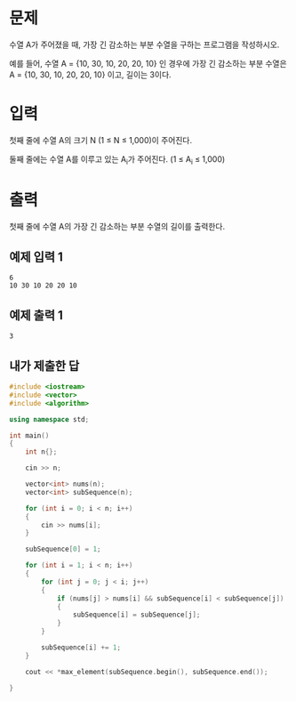 문제
=============
수열 A가 주어졌을 때, 가장 긴 감소하는 부분 수열을 구하는 프로그램을 작성하시오.

예를 들어, 수열 A = {10, 30, 10, 20, 20, 10} 인 경우에 가장 긴 감소하는 부분 수열은 A = {10, 30, 10, 20, 20, 10}  이고, 길이는 3이다.

입력
==========
첫째 줄에 수열 A의 크기 N (1 ≤ N ≤ 1,000)이 주어진다.

둘째 줄에는 수열 A를 이루고 있는 A<sub>i</sub>가 주어진다. (1 ≤ A<sub>i</sub> ≤ 1,000)

출력
========
첫째 줄에 수열 A의 가장 긴 감소하는 부분 수열의 길이를 출력한다.

예제 입력 1 
--------------
```
6
10 30 10 20 20 10
```
예제 출력 1 
-----------
```
3
```

내가 제출한 답
------------
```cpp
#include <iostream>
#include <vector>
#include <algorithm>

using namespace std;

int main()
{
	int n{};

	cin >> n;

	vector<int> nums(n);
	vector<int> subSequence(n);

	for (int i = 0; i < n; i++)
	{
		cin >> nums[i];
	}

	subSequence[0] = 1;

	for (int i = 1; i < n; i++)
	{
		for (int j = 0; j < i; j++)
		{
			if (nums[j] > nums[i] && subSequence[i] < subSequence[j])
			{
				subSequence[i] = subSequence[j];
			}
		}

		subSequence[i] += 1;
	}

	cout << *max_element(subSequence.begin(), subSequence.end());

}
```
